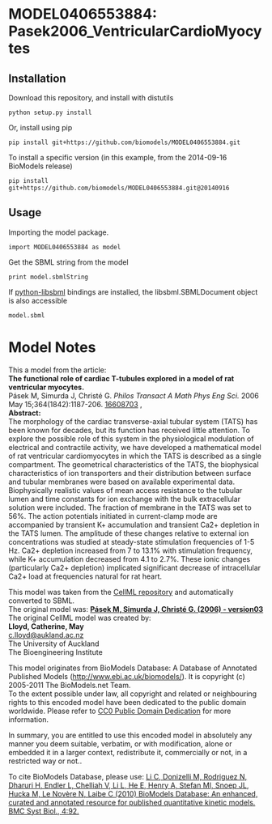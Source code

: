 # MODEL0406553884: Pasek2006_VentricularCardioMyocytes

## Installation

Download this repository, and install with distutils

`python setup.py install`

Or, install using pip

`pip install git+https://github.com/biomodels/MODEL0406553884.git`

To install a specific version (in this example, from the 2014-09-16 BioModels release)

`pip install git+https://github.com/biomodels/MODEL0406553884.git@20140916`

## Usage

Importing the model package.

`import MODEL0406553884 as model`

Get the SBML string from the model

`print model.sbmlString`

If [python-libsbml](https://pypi.python.org/pypi/python-libsbml) bindings are
installed, the libsbml.SBMLDocument object is also accessible

`model.sbml`


# Model Notes


This a model from the article:  
**The functional role of cardiac T-tubules explored in a model of rat ventricular myocytes.**   
Pásek M, Simurda J, Christé G. _Philos Transact A Math Phys Eng Sci._ 2006 May
15;364(1842):1187-206. [16608703](http://www.ncbi.nlm.nih.gov/pubmed/16608703)
,  
**Abstract:**   
The morphology of the cardiac transverse-axial tubular system (TATS) has been
known for decades, but its function has received little attention. To explore
the possible role of this system in the physiological modulation of electrical
and contractile activity, we have developed a mathematical model of rat
ventricular cardiomyocytes in which the TATS is described as a single
compartment. The geometrical characteristics of the TATS, the biophysical
characteristics of ion transporters and their distribution between surface and
tubular membranes were based on available experimental data. Biophysically
realistic values of mean access resistance to the tubular lumen and time
constants for ion exchange with the bulk extracellular solution were included.
The fraction of membrane in the TATS was set to 56%. The action potentials
initiated in current-clamp mode are accompanied by transient K+ accumulation
and transient Ca2+ depletion in the TATS lumen. The amplitude of these changes
relative to external ion concentrations was studied at steady-state
stimulation frequencies of 1-5 Hz. Ca2+ depletion increased from 7 to 13.1%
with stimulation frequency, while K+ accumulation decreased from 4.1 to 2.7%.
These ionic changes (particularly Ca2+ depletion) implicated significant
decrease of intracellular Ca2+ load at frequencies natural for rat heart.

This model was taken from the [CellML
repository](http://www.cellml.org/models) and automatically converted to SBML.  
The original model was: [ **Pásek M, Simurda J, Christé G. (2006) -
version03**
](http://www.cellml.org/models/pasek_simurda_christe_2006_version03)  
The original CellML model was created by:  
**Lloyd, Catherine, May**   
c.lloyd@aukland.ac.nz  
The University of Auckland  
The Bioengineering Institute  

This model originates from BioModels Database: A Database of Annotated
Published Models (http://www.ebi.ac.uk/biomodels/). It is copyright (c)
2005-2011 The BioModels.net Team.  
To the extent possible under law, all copyright and related or neighbouring
rights to this encoded model have been dedicated to the public domain
worldwide. Please refer to [CC0 Public Domain
Dedication](http://creativecommons.org/publicdomain/zero/1.0/) for more
information.

In summary, you are entitled to use this encoded model in absolutely any
manner you deem suitable, verbatim, or with modification, alone or embedded it
in a larger context, redistribute it, commercially or not, in a restricted way
or not..  
  
To cite BioModels Database, please use: [Li C, Donizelli M, Rodriguez N,
Dharuri H, Endler L, Chelliah V, Li L, He E, Henry A, Stefan MI, Snoep JL,
Hucka M, Le Novère N, Laibe C (2010) BioModels Database: An enhanced, curated
and annotated resource for published quantitative kinetic models. BMC Syst
Biol., 4:92.](http://www.ncbi.nlm.nih.gov/pubmed/20587024)


